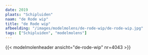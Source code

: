 ```yaml
---
date: 2019
plaats: "Schipluiden"
naam: "de Rode wip"
title: "de Rode wip"
afbeelding: "/images/modelmolens/de-rode-wip/de-rode-wip.jpg"
tags: ["Schipluiden", "modelmolens"]
---
```

{{< modelmolenheader ansicht="de-rode-wip" nr=4043 >}}